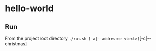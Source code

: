 # hello-world

## Run

From the project root directory `./run.sh [-a|--addressee <text>]`[-c|--christmas]

